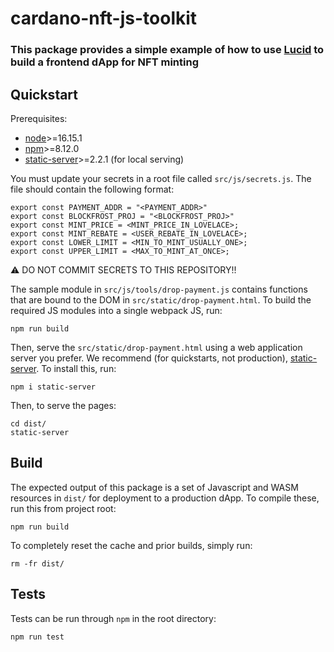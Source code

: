 # cardano-nft-js-toolkit

### This package provides a simple example of how to use [Lucid](https://github.com/Berry-Pool/lucid) to build a frontend dApp for NFT minting

## Quickstart

Prerequisites:

* [node](https://nodejs.org/en/download/)>=16.15.1
* [npm](https://www.npmjs.com/package/npm)>=8.12.0
* [static-server](https://www.npmjs.com/package/static-server)>=2.2.1 (for local serving)

You must update your secrets in a root file called `src/js/secrets.js`. The file should contain the following format:

    export const PAYMENT_ADDR = "<PAYMENT_ADDR>"
    export const BLOCKFROST_PROJ = "<BLOCKFROST_PROJ>"
    export const MINT_PRICE = <MINT_PRICE_IN_LOVELACE>;
    export const MINT_REBATE = <USER_REBATE_IN_LOVELACE>;
    export const LOWER_LIMIT = <MIN_TO_MINT_USUALLY_ONE>;
    export const UPPER_LIMIT = <MAX_TO_MINT_AT_ONCE>;

:warning: DO NOT COMMIT SECRETS TO THIS REPOSITORY!!

The sample module in ``src/js/tools/drop-payment.js`` contains functions that are bound to the DOM in ``src/static/drop-payment.html``. To build the required JS modules into a single webpack JS, run:

    npm run build

Then, serve the ``src/static/drop-payment.html`` using a web application server you prefer.  We recommend (for quickstarts, not production), [static-server]().  To install this, run:

    npm i static-server

Then, to serve the pages:

    cd dist/
    static-server

## Build

The expected output of this package is a set of Javascript and WASM resources in ``dist/`` for deployment to a production dApp.  To compile these, run this from project root:

    npm run build

To completely reset the cache and prior builds, simply run:

    rm -fr dist/

## Tests

Tests can be run through ``npm`` in the root directory:

    npm run test
